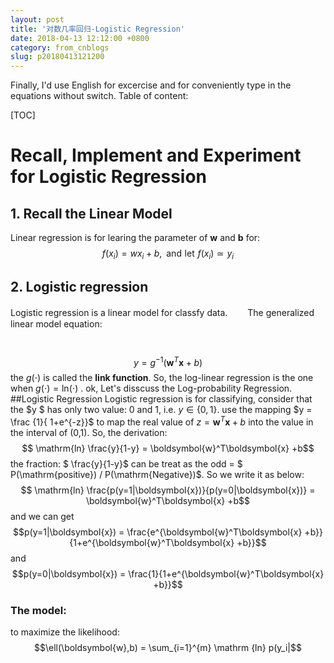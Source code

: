 ```yaml
---
layout: post
title: '对数几率回归-Logistic Regression'
date: 2018-04-13 12:12:00 +0800
category: from_cnblogs
slug: p20180413121200
---
```

Finally, I'd use English for excercise and for conveniently type in the equations without switch.
Table of content:

[TOC]

# Recall, Implement and Experiment for Logistic Regression
## 1. Recall the Linear Model
Linear regression is for learing the parameter of $\boldsymbol{w}$ and $\boldsymbol{b}$ for:
    $$ f(x_i) = wx_i + b,\,\,\, \mathrm{and \,\, let \,\,} f(x_i) \simeq y_i$$


## 2. Logistic regression
Logistic regression is a linear model for classfy data.
　　The generalized linear model equation:

　　$$ y = g^{-1} (\boldsymbol{w}^T\boldsymbol{x} +b) $$
the $g(\cdot)$ is called the **link function**. So, the log-linear regression is the one when $g(\cdot) = \mathrm{ln}(\cdot)$ .
ok, Let's disscuss the Log-probability Regression.
##Logistic Regression
Logistic regression is for classifying, consider that the $y $ has only two value: 0 and 1, i.e. $y \in \{0,1\}$.
use the mapping $y = \frac {1}{ 1+e^{-z}}$ to map the real value of $z = \boldsymbol{w}^T\boldsymbol{x} + b$ into the value in the interval of (0,1).
So, the derivation: $$ \mathrm{ln} \frac{y}{1-y} = \boldsymbol{w}^T\boldsymbol{x} +b$$
the fraction: $ \frac{y}{1-y}$ can be treat as the odd = $ P(\mathrm{positive}) / P(\mathrm{Negative})$.
So we write it as below:
$$ \mathrm{ln}  \frac{p(y=1|\boldsymbol{x})}{p(y=0|\boldsymbol{x})} = \boldsymbol{w}^T\boldsymbol{x} +b$$
and we can get $$p(y=1|\boldsymbol{x}) = \frac{e^{\boldsymbol{w}^T\boldsymbol{x} +b}}{1+e^{\boldsymbol{w}^T\boldsymbol{x} +b}}$$ 
and 
$$p(y=0|\boldsymbol{x}) = \frac{1}{1+e^{\boldsymbol{w}^T\boldsymbol{x} +b}}$$
### The model:
to maximize the likelihood:
    $$\ell(\boldsymbol{w},b) = \sum_{i=1}^{m} \mathrm {ln} p(y_i|$$